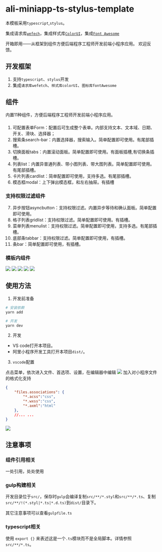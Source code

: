 # ali-miniapp-ts-stylus-template

本模板采用`typescript`,`stylus`。

集成请求库[`wefech`](https://github.com/jonnyshao/wefetch)，集成样式库[`ColorUI`](https://github.com/weilanwl/ColorUI)，集成[`Font Awesome`](https://github.com/FortAwesome/Font-Awesome)

开箱即用——从框架到组件方便后端程序工程师开发前端小程序应用。
欢迎反馈。

## 开发框架

1. 支持`typescript`、`stylus`开发
2. 集成`请求库wefetch`、`样式库colorUI`、`图标库fontAwesome`

## 组件

内置11种组件，方便后端程序工程师开发前端小程序应用。

### 

1. 可配置表单Form：配置后可生成整个表单。内部支持文本、文本域、日期、开关、滑块、选择器；
2. 搜索条search-bar：内置选择器，搜索输入。简单配置即可使用。有尾部插槽。
3. 切换面板tabs：内置滚动面板。简单配置即可使用。有面板插槽,有切换条插槽。
4. 列表list：内置异普通列表、带小图列表、带大图列表。简单配置即可使用。有尾部插槽。
5. 卡片列表cardlist：简单配置即可使用，支持多选。有尾部插槽。
6. 模态框modal：上下弹出模态框，和左右抽屉。有插槽

### 支持权限过滤组件

7. 异步按钮asyncbutton：支持权限过滤。内置异步等待和确认面板。简单配置即可使用。
8. 格子列表gridlist：支持权限过滤。简单配置即可使用。有插槽。
9. 菜单列表menulist：支持权限过滤。简单配置即可使用，支持多选。有尾部插槽。
10. 底部条tabbar：支持权限过滤。简单配置即可使用，有插槽。
11. 条bar：简单配置即可使用，有插槽。

### 模板内组件

![](./photos/1.png)
![](./photos/2.png)
![](./photos/3.png)
![](./photos/4.png)
![](./photos/5.png)


## 使用方法

1. 开发前准备

```bash
# 安装依赖
yarn add

# 开发
yarn dev
```

2. 开发

  * VS code打开本项目。
  * 阿里小程序开发工具打开本项目`dist/`。

3. `vscode`配置

点击菜单，依次进入文件、首选项、设置，在编辑器中编辑
![](./photos/set1.png)
加入对小程序文件的格式化支持
```json
{
    "files.associations": {
        "*.acss":"css",
        "*.wxss":"css",
        "*.axml":"html"
    },
    //... ...
}
```
![](./photos/set2.png)


## 注意事项

### 组件引用相关

一处引用，处处使用

### gulp构建相关

开发目录位于`src/`，保存时`gulp`会编译复制`src/**/*.styl`和`src/**/*.ts`、复制`src/**/!(*.styl|*.ts|*.d.ts)`到`dist/`目录下。

其它注意事项可以查看`gulpfile.ts`

### typescript相关

使用 `export {}` 来表述这是一个`.ts`模块而不是全局脚本。详情参照`src/**/*.ts`。
